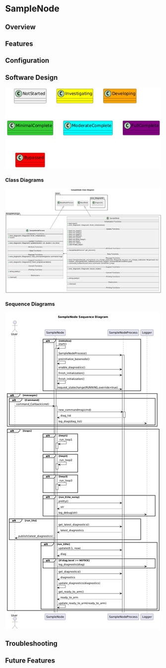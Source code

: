 # SampleNode

## Overview


## Features

## Configuration


## Software Design
![](../../../doc/output/Legend.png)

### Class Diagrams
![](output/SampleNodeClassDiagram.png)

### Sequence Diagrams
![](output/SampleNodeSequenceDiagram.png)

## Troubleshooting

## Future Features